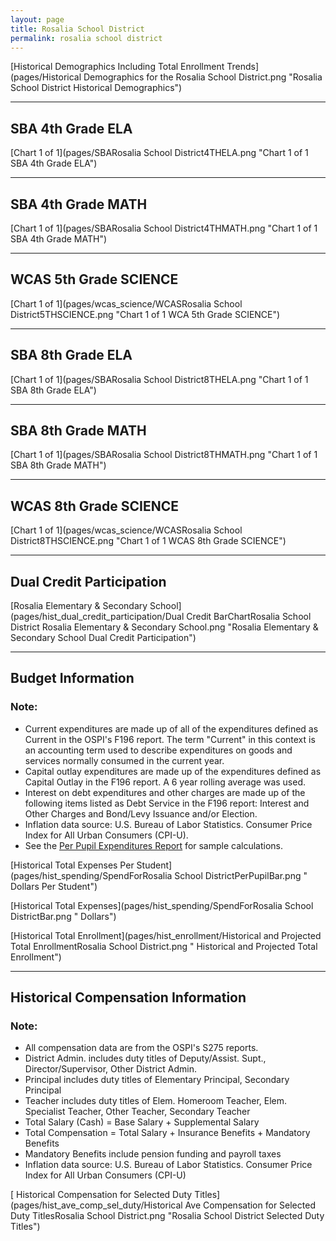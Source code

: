 ```yaml
---
layout: page
title: Rosalia School District
permalink: rosalia school district
---
```



[Historical Demographics Including Total Enrollment Trends](pages/Historical Demographics for the Rosalia School District.png "Rosalia School District Historical Demographics")

___

## SBA 4th Grade ELA

[Chart 1 of 1](pages/SBARosalia School District4THELA.png "Chart 1 of 1 SBA 4th Grade ELA")


___

## SBA 4th Grade MATH

[Chart 1 of 1](pages/SBARosalia School District4THMATH.png "Chart 1 of 1 SBA 4th Grade MATH")


___

## WCAS 5th Grade SCIENCE

[Chart 1 of 1](pages/wcas_science/WCASRosalia School District5THSCIENCE.png "Chart 1 of 1 WCA 5th Grade SCIENCE")


___

## SBA 8th Grade ELA

[Chart 1 of 1](pages/SBARosalia School District8THELA.png "Chart 1 of 1 SBA 8th Grade ELA")


___

## SBA 8th Grade MATH

[Chart 1 of 1](pages/SBARosalia School District8THMATH.png "Chart 1 of 1 SBA 8th Grade MATH")


___

## WCAS 8th Grade SCIENCE

[Chart 1 of 1](pages/wcas_science/WCASRosalia School District8THSCIENCE.png "Chart 1 of 1 WCAS 8th Grade SCIENCE")


___

## Dual Credit Participation

[Rosalia Elementary & Secondary School](pages/hist_dual_credit_participation/Dual Credit BarChartRosalia School District Rosalia Elementary & Secondary School.png "Rosalia Elementary & Secondary School Dual Credit Participation")


___

## Budget Information
### Note:
- Current expenditures are made up of all of the expenditures defined as Current in the OSPI's F196 report. The term "Current" in this context is an accounting term used to describe expenditures on goods and services normally consumed in the current year.
- Capital outlay expenditures are made up of the expenditures defined as Capital Outlay in the F196 report. A 6 year rolling average was used.
- Interest on debt expenditures and other charges are made up of the following items listed as Debt Service in the F196 report: Interest and Other Charges and Bond/Levy Issuance and/or Election.
- Inflation data source: U.S. Bureau of Labor Statistics. Consumer Price Index for All Urban Consumers (CPI-U).
- See the [Per Pupil Expenditures Report](report_expenditures) for sample calculations.

[Historical Total Expenses Per Student](pages/hist_spending/SpendForRosalia School DistrictPerPupilBar.png " Dollars Per Student")

[Historical Total Expenses](pages/hist_spending/SpendForRosalia School DistrictBar.png " Dollars")

[Historical Total Enrollment](pages/hist_enrollment/Historical and Projected Total EnrollmentRosalia School District.png " Historical and Projected Total Enrollment")


___

## Historical Compensation Information
### Note:
- All compensation data are from the OSPI's S275 reports.
- District Admin. includes duty titles of Deputy/Assist. Supt., Director/Supervisor, Other District Admin.
- Principal includes duty titles of Elementary Principal, Secondary Principal
- Teacher includes duty titles of Elem. Homeroom Teacher, Elem. Specialist Teacher, Other Teacher, Secondary Teacher
- Total Salary (Cash) = Base Salary + Supplemental Salary
- Total Compensation = Total Salary + Insurance Benefits + Mandatory Benefits
- Mandatory Benefits include pension funding and payroll taxes
- Inflation data source: U.S. Bureau of Labor Statistics. Consumer Price Index for All Urban Consumers (CPI-U)

[ Historical Compensation for Selected Duty Titles](pages/hist_ave_comp_sel_duty/Historical Ave Compensation for Selected Duty TitlesRosalia School District.png "Rosalia School District Selected Duty Titles")

